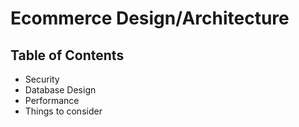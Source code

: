 # Ecommerce Design/Architecture

## Table of Contents
- Security
- Database Design
- Performance
- Things to consider

## 